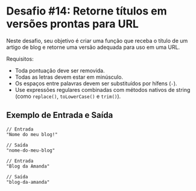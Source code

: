 # Desafio #14: Retorne títulos em versões prontas para URL

Neste desafio, seu objetivo é criar uma função que receba o título de um artigo de blog e retorne uma versão adequada para uso em uma URL.

Requisitos:

- Toda pontuação deve ser removida.
- Todas as letras devem estar em minúsculo.
- Os espaços entre palavras devem ser substituídos por hífens (`-`).
- Use expressões regulares combinadas com métodos nativos de string (como `replace()`, `toLowerCase()` e `trim()`).

## Exemplo de Entrada e Saída

```console
// Entrada
"Nome do meu blog!"

// Saída
"nome-do-meu-blog"
```

```console
// Entrada
"Blog da Amanda"

// Saída
"blog-da-amanda"
```
